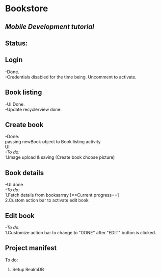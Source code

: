# Bookstore
## *Mobile Development tutorial*

## Status:
## **Login** <br/>
-Done. <br/>
-Credentials disabled for the time being. Uncomment to activate. <br/>

## **Book listing** <br/>
-UI Done. <br/>
-Update recyclerview done. <br/>

## **Create book** <br/>
-Done:<br/>
passing newBook object to Book listing activity <br/>
UI <br/>
*-To do:* <br/>
1.Image upload & saving (Create book choose picture) <br/> 

## **Book details** <br/>
-UI done <br/>
*-To do:* <br/>
1.Fetch details from booksarray [==Current progress==] <br/>
2.Custom action bar to activate edit book <br/>

## **Edit book** <br/>
*-To do:* <br/>
1.Customize action bar to change to "DONE" after "EDIT" button is clicked. <br/>

## **Project manifest** <br/>
To do: <br/>
1. Setup RealmDB
